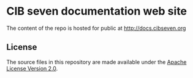 # CIB seven documentation web site
The content of the repo is hosted for public at http://docs.cibseven.org

## License
The source files in this repository are made available under the [Apache License Version 2.0](./LICENSE).

